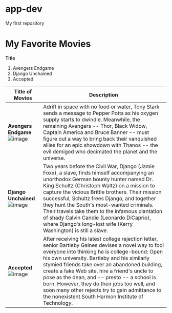 # app-dev
My first repository

# My Favorite Movies

**Title**
1. Avengers Endgame
2. Django Unchained
3. Accepted

| Title of Movies | Description |
|-----------------|-------------|
|**Avengers Endgame**![image](https://github.com/kkfdean/app-dev/assets/151700034/fe04a43b-6491-423c-9d18-441c696e9e26) | Adrift in space with no food or water, Tony Stark sends a message to Pepper Potts as his oxygen supply starts to dwindle. Meanwhile, the remaining Avengers -- Thor, Black Widow, Captain America and Bruce Banner -- must figure out a way to bring back their vanquished allies for an epic showdown with Thanos -- the evil demigod who decimated the planet and the universe. |
|**Django Unchained** ![image](https://github.com/kkfdean/app-dev/assets/151700034/881486a4-58ad-4392-9ac1-e3b8fda4c699) | Two years before the Civil War, Django (Jamie Foxx), a slave, finds himself accompanying an unorthodox German bounty hunter named Dr. King Schultz (Christoph Waltz) on a mission to capture the vicious Brittle brothers. Their mission successful, Schultz frees Django, and together they hunt the South's most-wanted criminals. Their travels take them to the infamous plantation of shady Calvin Candie (Leonardo DiCaprio), where Django's long-lost wife (Kerry Washington) is still a slave. |
|**Accepted** ![image](https://github.com/kkfdean/app-dev/assets/151700034/7e3aeda3-0072-4e57-a238-09ff2bf7c638) | After receiving his latest college rejection letter, senior Bartleby Gaines devises a novel way to fool everyone into thinking he is college-bound: Open his own university. Bartleby and his similarly stymied friends take over an abandoned building, create a fake Web site, hire a friend's uncle to pose as the dean, and -- presto -- a school is born. However, they do their jobs too well, and soon many other rejects try to gain admittance to the nonexistent South Harmon Institute of Technology. |
